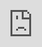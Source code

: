 ```yaml
---
layout: post
title: "2019 Music Of the Year, Part 1"
categories: Personal
---
```


![alt text][headerImg]

Every year, I'm always anxious to find out what people's albums or songs of the year are. Every year, I lament that I should've started in on my own ranking earlier on, so I'd have something to contribute.

This year, I finally did it.

<!-- more -->

While the lists have taken numerous forms[^1] since January, it has been meticulously updated since the start of the year. It's been cool to watch my perceptions change along the say. My #1 album of the year was usurped in the final hours by another album that had been out all year, and finally clicked with me. Even though I'm really into the progressive rock & metal, a ton of indie (and some hip hop???) made its way onto my list. I've found it absurdly difficult to keep a running list, and actually had reservations about saying "this album is better than that one" later on in the year[^2].

So, without further ado, let's start the lists!

# Singles of 2019

I wanted to start with my favorite EPs and singles of 2019, which are not ranked and just exist as individual bright spots on the year. All of these hit me at a certain point in time that made me go "whoa" for various reasons, and I wanted to share them with you (some with commentary, and some without).

<div align="center">
  <h2 style="font-size: 1.5em">
    <strong>Killswitch Engage - <em>The Signal Fire</em></strong>
  </h2>
  <img src="https://upload.wikimedia.org/wikipedia/en/2/24/Killswitch_Engage_-_Atonement.png" style="width:300px" />
  <h3>Genre: Metal, Metalcore</h3>
</div>

I've been listening to Killswitch Engage since I was in high school, and fell in love with the band when Howard Jones became their singer after Jesse Leach's departure in 2002. Jones himself had to depart from the band in 2012 while dealing with type 2 diabetes, and the band eventually brought Leach back to be their vocalist.

For 7 years, I had been crossing my fingers that the band would bring Howard back to split vocal duties on a tour, or even a show. Instead, I got a song and a music video! The magic moment starts at 0:51 below.

<div align="center" style="margin-bottom: 20px;">
  <div style="width:600px">
    <div class="embed"><iframe src="https://www.youtube.com/embed/2N0ShfOOEq4" frameborder="0" maxwidth="600px" allowfullscreen style="width:100%;height:100%;position:absolute;left:0px;top:0px;overflow:hidden;"></iframe></div>
  </div>
</div>

---

<div align="center">
  <h2 style="font-size: 1.5em">
    <strong>Pomplamoose - <em>Lisztomania (Phoenix cover)</em></strong>
  </h2>
  <img src="https://yt3.ggpht.com/a/AGF-l78m1hI-5PuWG35BXbTmOwnkxCx1zPrWxjtuHg=s900-c-k-c0xffffffff-no-rj-mo" style="width:300px" />
  <h3>Genre: Indie</h3>
</div>

Pomplamoose is another band that's been with me for years. I remember listening to their covers of [the Angry Birds theme song](https://www.youtube.com/watch?v=7UCm6uyzNE8) or [Michael Jackson's 'Beat It'](https://www.youtube.com/watch?v=meT2eqgDjiM) in college. Over the past year & change, Nataly and Jack have been recording a ton of unique mashups, covers, and originals with the help of some of their friends, and they have all been killer. I encourage you to check out their full video catalog if you enjoy this video.

<div align="center" style="margin-bottom: 20px;">
  <div style="width:600px">
    <div class="embed"><iframe src="https://www.youtube.com/embed/HqxcJb5ydDw" frameborder="0" maxwidth="600px" allowfullscreen style="width:100%;height:100%;position:absolute;left:0px;top:0px;overflow:hidden;"></iframe></div>
  </div>
</div>

---

<div align="center">
  <h2 style="font-size: 1.5em">
    <strong>Bad Snacks - <em>Oh, Shoot</em></strong>
  </h2>
  <img src="https://i1.sndcdn.com/avatars-000494627736-2019ms-t500x500.jpg" style="width:300px" />
  <h3>Genre: Hip-hop, Chill hop</h3>
</div>

At some point earlier this year, I stumbled across **Andrew Huang's** ["Flip the Sample" challenge](https://www.youtube.com/watch?v=zvKY_DnM1PA), and I was blown away by the creativity of all of the participants and the concept of these videos in general. Watching Snacks transform the simple piano line into a beautiful chill-hop beat was one of my favorite musical discoveries of 2019. (Honorable mention to Virtual Riot's flip in the video.)

<div align="center" style="margin-bottom: 20px;">
  <div style="width:600px">
    <div class="embed">
      <iframe width="100%" height="300" scrolling="no" frameborder="no" allow="autoplay" src="https://w.soundcloud.com/player/?url=https%3A//api.soundcloud.com/tracks/566680191&color=%23ff5500&auto_play=false&hide_related=false&show_comments=true&show_user=true&show_reposts=false&show_teaser=true&visual=true"></iframe>
    </div>
  </div>
</div>

---

<div align="center">
  <h2 style="font-size: 1.5em">
    <strong>Jakub Zytecki - <em>Sunflower</em></strong>
  </h2>
  <img src="https://f4.bcbits.com/img/a2786547792_10.jpg" style="width:300px" />
  <h3>Genre: Prog rock, Instrumental</h3>
</div>

Just a gorgeous track from Jakub, making me wish I could write music and guitar lines even 10% as good as he can.

<div align="center" style="margin-bottom: 20px;">
  <div style="width:600px">
    <div class="embed"><iframe src="https://www.youtube.com/embed/5RFipLyZC60" frameborder="0" maxwidth="600px" allowfullscreen style="width:100%;height:100%;position:absolute;left:0px;top:0px;overflow:hidden;"></iframe></div>
  </div>
</div>

---

<div align="center">
  <h2 style="font-size: 1.5em">
    <strong>The 1975 - <em>People</em></strong>
  </h2>
  <img src="https://www.readdork.com/images/article/Artist-Images/1-9/The-1975/7ffe4c81634c472f7f5176a6660dde4b.1000x1000x1.png" style="width:300px" />
  <h3>Genre: Indie rock</h3>
</div>

I'm constantly impressed with The 1975's ability to completely transform their sound from album to album, or even track to track. The punk aesthetic of this song grabbed hold of me the day this track dropped, and actually inspired this entire category to be created.

### Warning: do not watch this video if you suffer from epilepsy

<div align="center" style="margin-bottom: 20px;">
  <div style="width:600px">
    <div class="embed"><iframe src="https://www.youtube.com/embed/EKdPxXWm7Jg" frameborder="0" maxwidth="600px" allowfullscreen style="width:100%;height:100%;position:absolute;left:0px;top:0px;overflow:hidden;"></iframe></div>
  </div>
</div>

---

<div align="center">
  <h2 style="font-size: 1.5em">
    <strong>Voyager - <em>Colours</em></strong>
  </h2>
  <img src="https://f4.bcbits.com/img/a3894579404_10.jpg" style="width:300px" />
  <h3>Genre: Progressive metal</h3>
</div>

This song grabbed me with its blend of metal and synthwave, a genre I took a deep dive into earlier this year.

<div align="center" style="margin-bottom: 20px;">
  <div style="width:600px">
    <div class="embed"><iframe src="https://www.youtube.com/embed/reFRCJzHN8I" frameborder="0" maxwidth="600px" allowfullscreen style="width:100%;height:100%;position:absolute;left:0px;top:0px;overflow:hidden;"></iframe></div>
  </div>
</div>

---

<div align="center">
  <h2 style="font-size: 1.5em">
    <strong>Opeth - <em>Lovelorn Crime</em></strong>
  </h2>
  <img src="https://upload.wikimedia.org/wikipedia/en/6/6d/Opeth_-_In_Cauda_Venenum.png" style="width:300px" />
  <h3>Genre: Progressive rock</h3>
</div>

This album will be making its return on my Albums of the Year lists, but I wanted to specifically call it out here as well. The guitar player was talking about this song in an interview, and stated "[Lovelorn Crime] started off in the demo stage of the album, Mikael [vocalist] had this beautiful ballad. He asked me, 'I want you to do a long solo. I want this to be the solo that people will remember you for when you die'. I thought, 'Okay, thank you for the pressure, mate.'" Sit back in your favorite chair and give this track a listen.

<div align="center" style="margin-bottom: 20px;">
  <div style="width:600px">
    <div class="embed"><iframe src="https://www.youtube.com/embed/b1vJTzhxm7g" frameborder="0" maxwidth="600px" allowfullscreen style="width:100%;height:100%;position:absolute;left:0px;top:0px;overflow:hidden;"></iframe></div>
  </div>
</div>

---

That's it for the singles. Stay tuned in the coming days for my favorite albums!

*What do you think? Great tracks? Terrible songs? Did you have any particular favorites in 2019? You should [hit me up on Twitter][twitter] and let me know!*

[twitter]: https://twitter.com/niclake


[^1]: First just a text list in Notes, then a full Google spreadsheet, and finally a Trello board so I could drag & drop the albums in order.
[^2]: Music is art, and art is subjective. That's why all of these are going to be labeled as my favorites, and not "best of", because what I enjoy here in December 2019 is drastically different than it was in January 2019, or what I'll enjoy down the road.